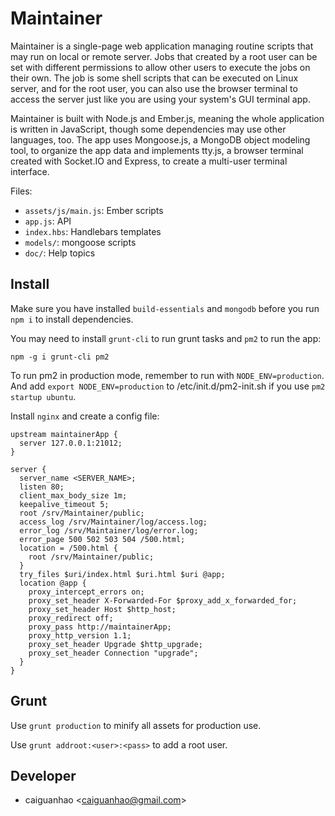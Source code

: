 Maintainer
==========

Maintainer is a single-page web application managing routine scripts
that may run on local or remote server. Jobs that created by a root
user can be set with different permissions to allow other users to
execute the jobs on their own. The job is some shell scripts that can
be executed on Linux server, and for the root user, you can also use
the browser terminal to access the server just like you are using
your system's GUI terminal app.

Maintainer is built with Node.js and Ember.js, meaning the whole
application is written in JavaScript, though some dependencies may
use other languages, too. The app uses Mongoose.js, a MongoDB object
modeling tool, to organize the app data and implements tty.js, a
browser terminal created with Socket.IO and Express, to create a
multi-user terminal interface.

Files:

* ``assets/js/main.js``: Ember scripts
* ``app.js``: API
* ``index.hbs``: Handlebars templates
* ``models/``: mongoose scripts
* ``doc/``: Help topics

Install
-------

Make sure you have installed ``build-essentials`` and ``mongodb``
before you run ``npm i`` to install dependencies.

You may need to install ``grunt-cli`` to run grunt tasks and
``pm2`` to run the app:

    npm -g i grunt-cli pm2

To run pm2 in production mode, remember to run with
``NODE_ENV=production``. And add ``export NODE_ENV=production``
to /etc/init.d/pm2-init.sh if you use ``pm2 startup ubuntu``.

Install ``nginx`` and create a config file:

    upstream maintainerApp {
      server 127.0.0.1:21012;
    }

    server {
      server_name <SERVER_NAME>;
      listen 80;
      client_max_body_size 1m;
      keepalive_timeout 5;
      root /srv/Maintainer/public;
      access_log /srv/Maintainer/log/access.log;
      error_log /srv/Maintainer/log/error.log;
      error_page 500 502 503 504 /500.html;
      location = /500.html {
        root /srv/Maintainer/public;
      }
      try_files $uri/index.html $uri.html $uri @app;
      location @app {
        proxy_intercept_errors on;
        proxy_set_header X-Forwarded-For $proxy_add_x_forwarded_for;
        proxy_set_header Host $http_host;
        proxy_redirect off;
        proxy_pass http://maintainerApp;
        proxy_http_version 1.1;
        proxy_set_header Upgrade $http_upgrade;
        proxy_set_header Connection "upgrade";
      }
    }

Grunt
-----

Use ``grunt production`` to minify all assets for production use.

Use ``grunt addroot:<user>:<pass>`` to add a root user.

Developer
---------

* caiguanhao &lt;caiguanhao@gmail.com&gt;
